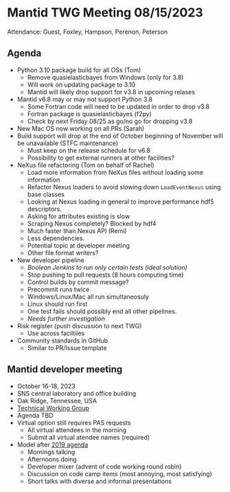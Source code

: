 
# Mantid TWG Meeting 08/15/2023
Attendance: Guest, Foxley, Hampson, Perenon, Peterson

## Agenda
- Python 3.10 package build for all OSs (Tom)
  - Remove quasielasticbayes from Windows (only for 3.8)
  - Will work on updating package to 3.10
  - Mantid will likely drop support for v3.8 in upcoming relases
- Mantid v6.8 may or may not support Python 3.8
  - Some Fortran code will need to be updated in order to drop v3.8
  - Fortran package is quasielasticbayes (f2py)
  - Check by next Friday 08/25 as go/no go for dropping v3.8
- New Mac OS now working on all PRs (Sarah)
- Build support will drop at the end of October beginning of November will be unavailable (STFC maintenance)
  - Must keep on the release schedule for v6.8
  - Possibility to get external runners at other facilities?
- NeXus file refactoring (Tom on behalf of Rachel)
  - Load more information from NeXus files without loading some information
  - Refactor Nexus loaders to avoid slowing down `LoadEventNexus` using base classes
  - Looking at Nexus loading in general to improve performance hdf5 descriptors.
  - Asking for attributes existing is slow
  - Scraping Nexus completely? Blocked by hdf4
  - Much faster than Nexus API (Remi)
  - Less dependencies.
  - Potential topic at developer meeting
  - Other file format writers?
- New developer pipeline
  - *Boolean Jenkins to run only certain tests (ideal solution)*
  - Stop pushing to pull requests (8 hours computing time)
  - Control builds by commit message?
  - Precommit runs twice
  - Windows/Linux/Mac all run simultaneosuly
  - Linux should run first
  - One test fails should possibly end all other pipelines.
  - *Needs further investigation*
- Risk register (push discussion to next TWG)
  - Use across faciltiies
- Community standards in GitHub
  - Similar to PR/Issue template
 
## Mantid developer meeting
- October 16-18, 2023
- SNS central laboratory and office building
- Oak Ridge, Tennessee, USA
- [Technical Working Group](https://github.com/mantidproject/governance/tree/main/technical-working-group)
- Agenda TBD
- Virtual option still requires PAS requests
   - All virtual attendees in the morning
   - Submit all virtual atendee names (required)
- Model after [2019 agenda](https://archive.mantidproject.org/Category_Developer_Workshop_2019.html)
  - Mornings talking
  - Afternoons doing
  - Developer mixer (advent of code working round robin)
  - Discussion on code camp items (most annoying, most satisfying)
  - Short talks with diverse and informal presentations
